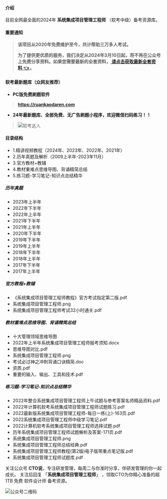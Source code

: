 #### 介绍
目前全网最全面的2024年 **系统集成项目管理工程师** （软考中级）备考资源库。

#### 重要通知
>   **该项目从2020年免费维护至今，共计帮助三万多人考试。**
> 
>   **为了提供更优质的服务，我们决定从2024年3月10日起，将不再在公众号上免费分享资料。如果您需要最新的全套资料，[ 请点击获取最新全套资料 👈  ](https://91ke.cn/)。**  


#### 软考最新题库（众网友推荐）

 - **PC版免费刷题软件**
>
> **https://ruankaodaren.com**


 - **24年最新题库、全部免费、无广告刷题小程序，欢迎微信扫码练习！！**
>
>![软考达人](https://chaidingoss.oss-cn-hangzhou.aliyuncs.com/ruankao/share/%E4%BF%A1%E6%81%AF%E7%B3%BB%E7%BB%9F%E9%A1%B9%E7%9B%AE%E7%AE%A1%E7%90%86%E5%B8%88-github.png?x-oss-process=image/resize,w_258,h_258,limit_0)

#### 目录结构
 - 1.精讲视频教程（2024年、2023年、2022年、2021年）
 - 2.历年真题及解析（2009上半年-2023年11月）
 - 3.官方教材+教辅
 - 4.教材重难点思维导图、背诵精简总结
 - 5.练习题-学习笔记-知识点总结精华

##### 历年真题
 - 2023年上半年
 - 2022年下半年
 - 2022年上半年
 - 2021年下半年
 - 2021年上半年
 - 2020年下半年
 - 2019年下半年
 - 2019年上半年
 - 2018年下半年
 - 2018年上半年
 - 2017年下半年
 - 2017年上半年
   
##### 官方教程+教辅
 - 《系统集成项目管理工程师教程》官方考试指定第二版.pdf
 - 系统集成项目管理工程师.png
 - 系统集成项目管理工程师考试32小时通关.pdf
 
##### 教材重难点思维导图、背诵精简总结
 - 十大管理领域思维导图
 - 2022年上半年系统集成项目管理工程师报考须知.docx
 - 思维导图对比.pdf
 - 系统集成项目管理工程师.png
 - 考试必过神之冲刺背诵口诀精简.doc
 - 资质.pdf
 - 重要的输入、输出、工具和技术.pdf
 
##### 练习题-学习笔记-知识点总结精华
 - 2022年整合系统集成项目管理工程师上午试题与参考答案名师精品资料.pdf
 - 2022年计算机软考系统集成项目管理工程师试题练习.pdf
 - 2022最新版系统集成项目管理工程师-每日一练(上)-163页.pdf
 - 2022系统集成项目管理工程师中级学习笔记.pdf
 - 2022计算机软考系统集成项目管理工程师选择试题.pdf
 - 历年系统集成项目管理工程师试题解析及答案-171页.pdf
 - 系统集成项目管理工程师.png
 - 系统集成项目管理工程师总结经典.pdf
 - 系统集成项目管理工程师教程(第2版)电子版带重点笔记版.pdf
 - 系统集成项目管理工程师试题库.pdf
 
关注公众号 **CTO说**，专注研发管理，每周二与你准时分享，伴研发管理的你一起成长。
关注后回复 「**系统集成项目管理工程师**」 ，领取CTO为你精心准备的超 1TB 免费 软件设计师 备考资源。


![公众号二维码](https://chaidingoss.oss-cn-hangzhou.aliyuncs.com/qrcode.jpg)
